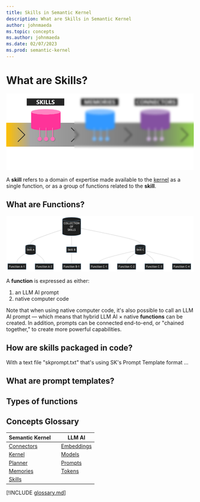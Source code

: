 ```yaml
---
title: Skills in Semantic Kernel
description: What are Skills in Semantic Kernel
author: johnmaeda
ms.topic: concepts
ms.author: johnmaeda
ms.date: 02/07/2023
ms.prod: semantic-kernel
---
```

# What are Skills?

![](../media/skills.png)

A **skill** refers to a domain of expertise made available to the [kernel](kernel) as a single function, or as a group of functions related to the **skill**. 

## What are Functions?

![](../media/skills01.png)

A **function** is expressed as either:

1. an LLM AI prompt
2. native computer code

Note that when using native computer code, it's also possible to call an LLM AI prompt — which means that hybrid LLM AI × native **functions** can be created. In addition, prompts can be connected end-to-end, or "chained together," to create more powerful capabilities.

## How are skills packaged in code?

With a text file "skprompt.txt" that's using SK's Prompt Template format ...

## What are prompt templates?

## Types of functions


## Concepts Glossary

| Semantic Kernel | | LLM AI |
|---|---|---|
| [Connectors](connectors) || [Embeddings](embeddings) |
| [Kernel](kernel) || [Models](models) |
| [Planner](planner) || [Prompts](prompts) |
| [Memories](memories) || [Tokens](tokens) |
| [Skills](skills) ||  |

[!INCLUDE [glossary.md](./includes)]